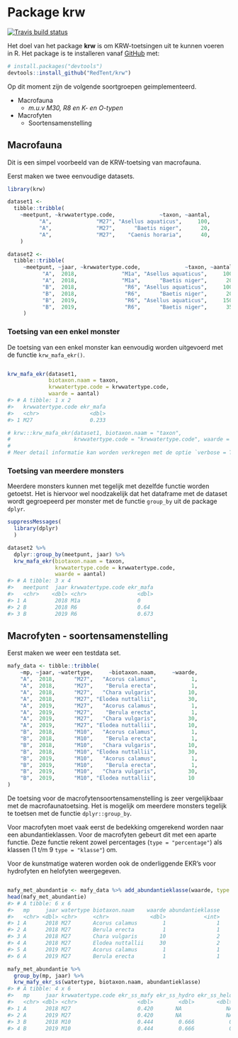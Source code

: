 
<!-- README.md is generated from README.Rmd. Please edit that file -->

# Package krw

<!-- badges: start -->

[![Travis build
status](https://travis-ci.org/RedTent/krw.svg?branch=master)](https://travis-ci.org/RedTent/krw)
<!-- badges: end -->

Het doel van het package **krw** is om KRW-toetsingen uit te kunnen
voeren in R. Het package is te installeren vanaf
[GitHub](https://github.com/) met:

``` r
# install.packages("devtools")
devtools::install_github("RedTent/krw")
```

Op dit moment zijn de volgende soortgroepen geimplementeerd.

  - Macrofauna
      - *m.u.v M30, R8 en K- en O-typen*
  - Macrofyten
      - Soortensamenstelling

## Macrofauna

Dit is een simpel voorbeeld van de KRW-toetsing van macrofauna.

Eerst maken we twee eenvoudige datasets.

``` r
library(krw)

dataset1 <- 
  tibble::tribble(
    ~meetpunt, ~krwwatertype.code,              ~taxon, ~aantal,
          "A",              "M27", "Asellus aquaticus",     100,
          "A",              "M27",      "Baetis niger",      20,
          "A",              "M27",    "Caenis horaria",      40,
    )

dataset2 <- 
  tibble::tribble(
     ~meetpunt, ~jaar, ~krwwatertype.code,              ~taxon, ~aantal,
           "A",  2018,              "M1a", "Asellus aquaticus",     100,
           "A",  2018,              "M1a",      "Baetis niger",      20,
           "B",  2018,               "R6", "Asellus aquaticus",     100,
           "B",  2018,               "R6",      "Baetis niger",      20,
           "B",  2019,               "R6", "Asellus aquaticus",     150,
           "B",  2019,               "R6",      "Baetis niger",      35
     )
```

### Toetsing van een enkel monster

De toetsing van een enkel monster kan eenvoudig worden uitgevoerd met de
functie `krw_mafa_ekr()`.

``` r

krw_mafa_ekr(dataset1, 
             biotaxon.naam = taxon, 
             krwwatertype.code = krwwatertype.code, 
             waarde = aantal)
#> # A tibble: 1 x 2
#>   krwwatertype.code ekr_mafa
#>   <chr>                <dbl>
#> 1 M27                  0.233

# krw:::krw_mafa_ekr(dataset1, biotaxon.naam = "taxon", 
#                    krwwatertype.code = "krwwatertype.code", waarde = "aantal")
# 
# Meer detail informatie kan worden verkregen met de optie `verbose = TRUE`
```

### Toetsing van meerdere monsters

Meerdere monsters kunnen met tegelijk met dezelfde functie worden
getoetst. Het is hiervoor wel noodzakelijk dat het dataframe met de
dataset wordt gegroepeerd per monster met de functie `group_by` uit de
package `dplyr`.

``` r
suppressMessages(
  library(dplyr)
  )

dataset2 %>% 
  dplyr::group_by(meetpunt, jaar) %>% 
  krw_mafa_ekr(biotaxon.naam = taxon, 
               krwwatertype.code = krwwatertype.code, 
               waarde = aantal)
#> # A tibble: 3 x 4
#>   meetpunt  jaar krwwatertype.code ekr_mafa
#>   <chr>    <dbl> <chr>                <dbl>
#> 1 A         2018 M1a                  0    
#> 2 B         2018 R6                   0.64 
#> 3 B         2019 R6                   0.673
```

## Macrofyten - soortensamenstelling

Eerst maken we weer een testdata set.

``` r
mafy_data <- tibble::tribble(
    ~mp, ~jaar, ~watertype,     ~biotaxon.naam,     ~waarde,
    "A",  2018,      "M27",   "Acorus calamus",           1,
    "A",  2018,      "M27",    "Berula erecta",           1,
    "A",  2018,      "M27",   "Chara vulgaris",          10,
    "A",  2018,      "M27", "Elodea nuttallii",          30,
    "A",  2019,      "M27",   "Acorus calamus",           1,
    "A",  2019,      "M27",    "Berula erecta",           1,
    "A",  2019,      "M27",   "Chara vulgaris",          30,
    "A",  2019,      "M27", "Elodea nuttallii",          10,
    "B",  2018,      "M10",   "Acorus calamus",           1,
    "B",  2018,      "M10",    "Berula erecta",           1,
    "B",  2018,      "M10",   "Chara vulgaris",          10,
    "B",  2018,      "M10", "Elodea nuttallii",          30,
    "B",  2019,      "M10",   "Acorus calamus",           1,
    "B",  2019,      "M10",    "Berula erecta",           1,
    "B",  2019,      "M10",   "Chara vulgaris",          30,
    "B",  2019,      "M10", "Elodea nuttallii",          10
)
```

De toetsing voor de macrofytensoortensamenstelling is zeer vergelijkbaar
met de macrofaunatoetsing. Het is mogelijk om meerdere monsters tegelijk
te toetsen met de functie `dplyr::group_by`.

Voor macrofyten moet vaak eerst de bedekking omgerekend worden naar een
abundantieklassen. Voor de macrofyten gebeurt dit met een aparte
functie. Deze functie rekent zowel percentages (`type = "percentage"`)
als klassen (1 t/m 9 `type = "klasse"`) om.

Voor de kunstmatige wateren worden ook de onderliggende EKR’s voor
hydrofyten en helofyten weergegeven.

``` r

mafy_met_abundantie <- mafy_data %>% add_abundantieklasse(waarde, type = "percentage")
head(mafy_met_abundantie)
#> # A tibble: 6 x 6
#>   mp     jaar watertype biotaxon.naam    waarde abundantieklasse
#>   <chr> <dbl> <chr>     <chr>             <dbl>            <int>
#> 1 A      2018 M27       Acorus calamus        1                1
#> 2 A      2018 M27       Berula erecta         1                1
#> 3 A      2018 M27       Chara vulgaris       10                2
#> 4 A      2018 M27       Elodea nuttallii     30                2
#> 5 A      2019 M27       Acorus calamus        1                1
#> 6 A      2019 M27       Berula erecta         1                1

mafy_met_abundantie %>% 
  group_by(mp, jaar) %>% 
  krw_mafy_ekr_ss(watertype, biotaxon.naam, abundantieklasse)
#> # A tibble: 4 x 6
#>   mp     jaar krwwatertype.code ekr_ss_mafy ekr_ss_hydro ekr_ss_helo
#>   <chr> <dbl> <chr>                   <dbl>        <dbl>       <dbl>
#> 1 A      2018 M27                     0.420       NA              NA
#> 2 A      2019 M27                     0.420       NA              NA
#> 3 B      2018 M10                     0.444        0.666           0
#> 4 B      2019 M10                     0.444        0.666           0
```
